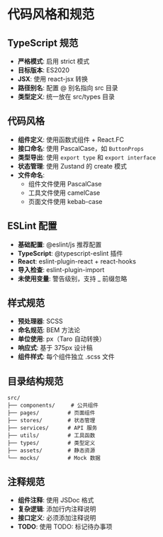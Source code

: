 # 代码风格和规范

## TypeScript 规范
- **严格模式**: 启用 strict 模式
- **目标版本**: ES2020
- **JSX**: 使用 react-jsx 转换
- **路径别名**: 配置 @ 别名指向 src 目录
- **类型定义**: 统一放在 src/types 目录

## 代码风格
- **组件定义**: 使用函数式组件 + React.FC
- **接口命名**: 使用 PascalCase，如 `ButtonProps`
- **类型导出**: 使用 `export type` 和 `export interface`
- **状态管理**: 使用 Zustand 的 create 模式
- **文件命名**: 
  - 组件文件使用 PascalCase
  - 工具文件使用 camelCase
  - 页面文件使用 kebab-case

## ESLint 配置
- **基础配置**: @eslint/js 推荐配置
- **TypeScript**: @typescript-eslint 插件
- **React**: eslint-plugin-react + react-hooks
- **导入检查**: eslint-plugin-import
- **未使用变量**: 警告级别，支持 _ 前缀忽略

## 样式规范
- **预处理器**: SCSS
- **命名规范**: BEM 方法论
- **单位使用**: px（Taro 自动转换）
- **响应式**: 基于 375px 设计稿
- **组件样式**: 每个组件独立 .scss 文件

## 目录结构规范
```
src/
├── components/     # 公共组件
├── pages/         # 页面组件
├── stores/        # 状态管理
├── services/      # API 服务
├── utils/         # 工具函数
├── types/         # 类型定义
├── assets/        # 静态资源
└── mocks/         # Mock 数据
```

## 注释规范
- **组件注释**: 使用 JSDoc 格式
- **复杂逻辑**: 添加行内注释说明
- **接口定义**: 必须添加注释说明
- **TODO**: 使用 TODO: 标记待办事项